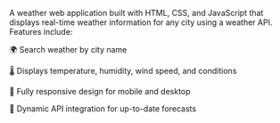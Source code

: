 A weather web application built with HTML, CSS, and JavaScript that displays real-time weather information for any city using a weather API. Features include:

🌍 Search weather by city name

🌡️ Displays temperature, humidity, wind speed, and conditions

📱 Fully responsive design for mobile and desktop

🔄 Dynamic API integration for up-to-date forecasts
